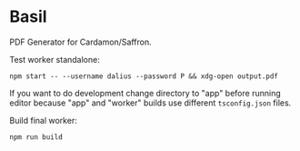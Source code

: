 Basil
=====

PDF Generator for Cardamon/Saffron.

Test worker standalone:
```
npm start -- --username dalius --password P && xdg-open output.pdf
```

If you want to do development change directory to "app" before running editor
because "app" and "worker" builds use different `tsconfig.json` files.

Build final worker:
```
npm run build
```
